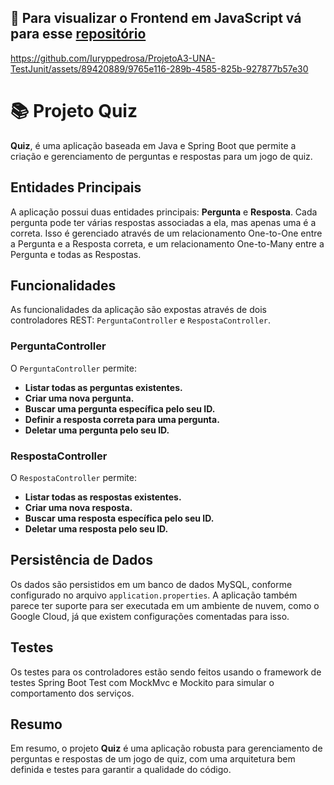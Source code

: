 ## 🔎 Para visualizar o Frontend em JavaScript vá para esse [repositório](https://github.com/Iuryppedrosa/A3-quiz-Js-Puro)

https://github.com/Iuryppedrosa/ProjetoA3-UNA-TestJunit/assets/89420889/9765e116-289b-4585-825b-927877b57e30

# 📚 Projeto Quiz

**Quiz**, é uma aplicação baseada em Java e Spring Boot que permite a criação e gerenciamento de perguntas e respostas para um jogo de quiz.

## Entidades Principais

A aplicação possui duas entidades principais: **Pergunta** e **Resposta**. Cada pergunta pode ter várias respostas associadas a ela, mas apenas uma é a correta. Isso é gerenciado através de um relacionamento One-to-One entre a Pergunta e a Resposta correta, e um relacionamento One-to-Many entre a Pergunta e todas as Respostas.

## Funcionalidades

As funcionalidades da aplicação são expostas através de dois controladores REST: `PerguntaController` e `RespostaController`.

### PerguntaController

O `PerguntaController` permite:

- **Listar todas as perguntas existentes.**
- **Criar uma nova pergunta.**
- **Buscar uma pergunta específica pelo seu ID.**
- **Definir a resposta correta para uma pergunta.**
- **Deletar uma pergunta pelo seu ID.**

### RespostaController

O `RespostaController` permite:

- **Listar todas as respostas existentes.**
- **Criar uma nova resposta.**
- **Buscar uma resposta específica pelo seu ID.**
- **Deletar uma resposta pelo seu ID.**

## Persistência de Dados

Os dados são persistidos em um banco de dados MySQL, conforme configurado no arquivo `application.properties`. A aplicação também parece ter suporte para ser executada em um ambiente de nuvem, como o Google Cloud, já que existem configurações comentadas para isso.

## Testes

Os testes para os controladores estão sendo feitos usando o framework de testes Spring Boot Test com MockMvc e Mockito para simular o comportamento dos serviços.

## Resumo

Em resumo, o projeto **Quiz** é uma aplicação robusta para gerenciamento de perguntas e respostas de um jogo de quiz, com uma arquitetura bem definida e testes para garantir a qualidade do código.
